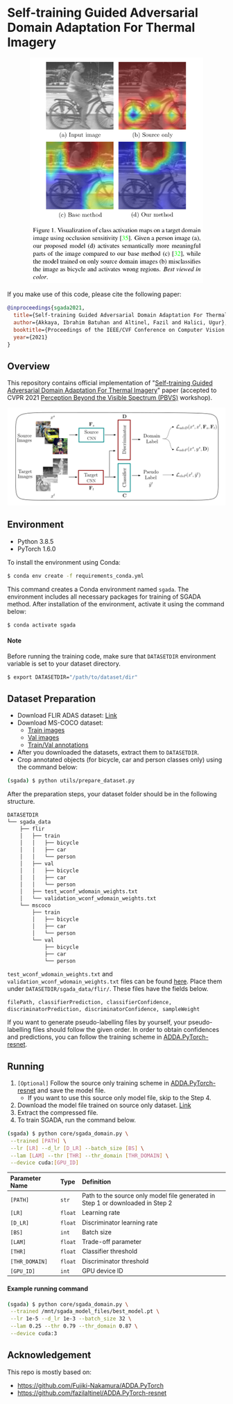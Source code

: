 # Self-training Guided Adversarial Domain Adaptation For Thermal Imagery

<p align="center">
  <img src="images/activation_maps.png" width="400">
</p>

If you make use of this code, please cite the following paper:
```bibtex
@inproceedings{sgada2021,
  title={Self-training Guided Adversarial Domain Adaptation For Thermal Imagery},
  author={Akkaya, Ibrahim Batuhan and Altinel, Fazil and Halici, Ugur},
  booktitle={Proceedings of the IEEE/CVF Conference on Computer Vision and Pattern Recognition Workshops (CVPRW)},
  year={2021}
}
```

## Overview
This repository contains official implementation of "[Self-training Guided Adversarial Domain Adaptation For Thermal Imagery](https://arxiv.org/abs/1801.07939)" paper (accepted to CVPR 2021 [Perception Beyond the Visible Spectrum (PBVS)](https://pbvs-workshop.github.io/) workshop).

<p align="center">
  <img src="images/sgada.png" width="600">
</p>

## Environment
- Python 3.8.5
- PyTorch 1.6.0

To install the environment using Conda:
```bash
$ conda env create -f requirements_conda.yml
```

This command creates a Conda environment named `sgada`. The environment includes all necessary packages for training of SGADA method. After installation of the environment, activate it using the command below:
```bash
$ conda activate sgada
```

#### Note
Before running the training code, make sure that `DATASETDIR` environment variable is set to your dataset directory.
```bash
$ export DATASETDIR="/path/to/dataset/dir"
```

## Dataset Preparation
- Download FLIR ADAS dataset: [Link](https://www.flir.eu/oem/adas/adas-dataset-form/)
- Download MS-COCO dataset: 
  - [Train images](http://images.cocodataset.org/zips/train2017.zip) 
  - [Val images](http://images.cocodataset.org/zips/val2017.zip) 
  - [Train/Val annotations](http://images.cocodataset.org/annotations/annotations_trainval2017.zip)
- After you downloaded the datasets, extract them to `DATASETDIR`.
- Crop annotated objects (for bicycle, car and person classes only) using the command below:
```bash
(sgada) $ python utils/prepare_dataset.py
```
After the preparation steps, your dataset folder should be in the following structure.
```
DATASETDIR
└── sgada_data
    ├── flir
    │   ├── train
    │   │   ├── bicycle
    │   │   ├── car
    │   │   └── person
    │   ├── val
    │   │   ├── bicycle
    │   │   ├── car
    │   │   └── person
    │   ├── test_wconf_wdomain_weights.txt
    │   └── validation_wconf_wdomain_weights.txt
    └── mscoco
        ├── train
        │   ├── bicycle
        │   ├── car
        │   └── person
        └── val
            ├── bicycle
            ├── car
            └── person
```

`test_wconf_wdomain_weights.txt` and `validation_wconf_wdomain_weights.txt` files can be found [here](/files). Place them under `DATASETDIR/sgada_data/flir/`. These files have the fields below. 
```
filePath, classifierPrediction, classifierConfidence, discriminatorPrediction, discriminatorConfidence, sampleWeight
```
If you want to generate pseudo-labelling files by yourself, your pseudo-labelling files should follow the given order. In order to obtain confidences and predictions, you can follow the training scheme in [ADDA.PyTorch-resnet](https://github.com/fazilaltinel/ADDA.PyTorch-resnet).

## Running
1. `[Optional]` Follow the source only training scheme in [ADDA.PyTorch-resnet](https://github.com/fazilaltinel/ADDA.PyTorch-resnet) and save the model file.
   * If you want to use this source only model file, skip to the Step 4.
2. Download the model file trained on source only dataset. [Link](https://drive.google.com/file/d/1WY0MW2Xonwky0sY1pcaQQ2AA9bJ5eP-b/view?usp=sharing)
3. Extract the compressed file.
4. To train SGADA, run the command below.
```bash
(sgada) $ python core/sgada_domain.py \
 --trained [PATH] \
 --lr [LR] --d_lr [D_LR] --batch_size [BS] \
 --lam [LAM] --thr [THR] --thr_domain [THR_DOMAIN] \
 --device cuda:[GPU_ID]
```

| Parameter Name  | Type | Definition  |
| :-------------- | :--- | :---------- |
| `[PATH]` | `str` | Path to the source only model file generated in Step 1 or downloaded in Step 2 |
| `[LR]` | `float` | Learning rate |
| `[D_LR]`| `float`  | Discriminator learning rate |
| `[BS]`| `int`  | Batch size |
| `[LAM]`| `float`  | Trade-off parameter |
| `[THR]`| `float`  | Classifier threshold|
| `[THR_DOMAIN]`| `float`  | Discriminator threshold|
| `[GPU_ID]`| `int`  | GPU device ID |

#### Example running command 
```bash
(sgada) $ python core/sgada_domain.py \
 --trained /mnt/sgada_model_files/best_model.pt \
 --lr 1e-5 --d_lr 1e-3 --batch_size 32 \
 --lam 0.25 --thr 0.79 --thr_domain 0.87 \
 --device cuda:3
```
## Acknowledgement
This repo is mostly based on:
- https://github.com/Fujiki-Nakamura/ADDA.PyTorch
- https://github.com/fazilaltinel/ADDA.PyTorch-resnet
